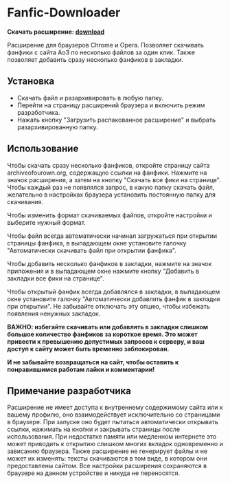 # Fanfic-Downloader

**Скачать расширение: [download](https://github.com/anareaty/Fanfic-Downloader/archive/master.zip)**

Расширение для браузеров Chrome и Opera. Позволяет скачивать фанфики с сайта Ao3 по несколько файлов за один клик. Также позволяет добавить сразу несколько фанфиков в закладки.

## Установка
- Скачать файл и разархивировать в любую папку.
- Перейти на страницу расширений браузера и включить режим разработчика.
- Нажать кнопку "Загрузить распакованное расширение" и выбрать разархивированную папку.

## Использование

Чтобы скачать сразу несколько фанфиков, откройте страницу сайта archiveofourown.org, содержащую ссылки на фанфики. Нажмите на значок расширения, а затем на кнопку "Скачать все фики на странице". Чтобы каждый раз не появлялся запрос, в какую папку скачать файл, желательно в настройках браузера установить постоянную папку для скачивания.

Чтобы изменить формат скачиваемых файлов, откройте настройки и выберите нужный формат.

Чтобы файл всегда автоматически начинал загружаться при открытии страницы фанфика, в выпадающем окне установите галочку "Автоматически скачивать файл при открытии фанфика".

Чтобы добавить несколько фанфиков в закладки, нажмите на значок приложения и в выпадающем окне нажмите кнопку "Добавить в закладки все фики на странице".

Чтобы открытый фанфик всегда добавлялся в закладки, в выпадающем окне установите галочку "Автоматически добавлять фанфик в закладки при открытии". Не забывайте отключать эту опцию, чтобы избежать появления ненужных закладок.

**ВАЖНО: избегайте скачивать или добавлять в закладки слишком большое количество фанфиков за короткое время. Это может привести к превышению допустимых запросов к серверу, и ваш доступ к сайту может быть временно заблокирован.**

**И не забывайте возвращаться на сайт, чтобы оставить к понравившимся работам лайки и комментарии!**

## Примечание разработчика

Расширение не имеет доступа к внутреннему содержимому сайта или к вашему профилю, оно взаимодействует исключительно со страницами в браузере. При запуске оно будет пытаться автоматически открывать ссылки, нажимать на кнопки и закрывать страницы после использования. При недостатке памяти или медленном интернете это может приводить к открытию слишком многих вкладок одновременно и зависанию браузера. Также расширение не генерирует файлы и не может их изменять: тексты скачиваются в том виде, в котором они предоставлены сайтом. Все настройки расширения сохраняются в браузере на данном устройстве и никуда не переносятся.
